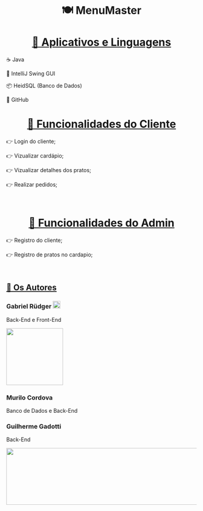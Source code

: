 <h1 align="center">🍽 MenuMaster</h1>

<h1 align="center">
    <a href="https://pt-br.reactjs.org/">🚀 Aplicativos e Linguagens </a>
</h1>
<p> ☕️ Java </p>
<p> 🌌 IntelliJ Swing GUI </p>
<p> 📦 HeidSQL (Banco de Dados) </p>
<p> 🥔 GitHub </p>

<h1 align="center">
    <a href="https://pt-br.reactjs.org/">👥 Funcionalidades do Cliente </a>
</h1>
<p> 👉 Login do cliente;</p>
<p> 👉 Vizualizar cardápio;</p>
<p> 👉 Vizualizar detalhes dos pratos;</p>
<p> 👉 Realizar pedidos;</p>
<br>

<h1 align="center">
    <a href="https://pt-br.reactjs.org/">👤 Funcionalidades do Admin </a>
</h1>
<p> 👉 Registro do cliente;</p>
<p> 👉 Registro de pratos no cardapio;</p>
<br>

<h2 align="left">
    <a href="https://pt-br.reactjs.org/">🦅 Os Autores</a>
</h2>
<h3 align="left"> Gabriel Rüdger <img src="https://media.tenor.com/05u_m7AsVFEAAAAd/frango-andando-frango-assado-andando.gif"  width="20" height="20" width:200px height:200px> </h3>
<p>   Back-End e Front-End  </p>
<img src="https://media.tenor.com/-olKpbFHbNEAAAAM/cena.gif" width="150" height="150">


<h3 align="left">Murilo Cordova   
</h3>
<p>   Banco de Dados e Back-End</p>


<h3 align="left">Guilherme Gadotti</h3>
<p>   Back-End</p>
<img src="https://media.tenor.com/LAI8l_qXRHYAAAAM/saul-goodman3d-saul.gif" width="1500" height="150">



